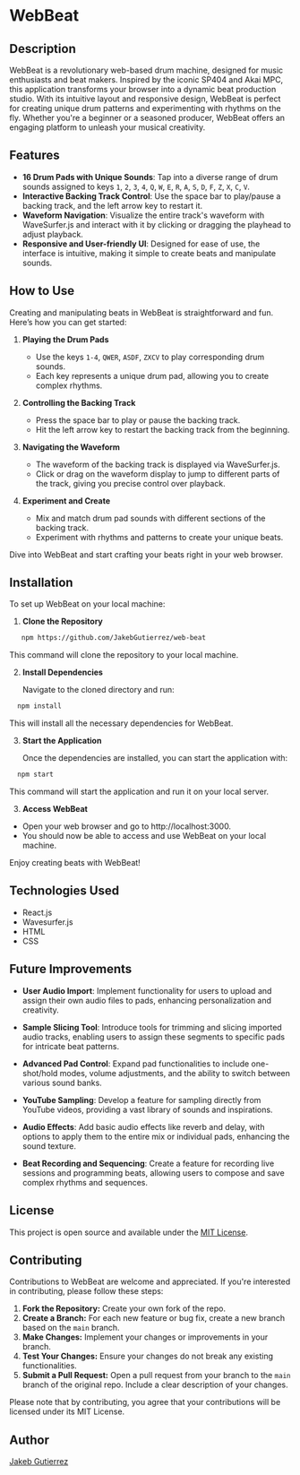 # WebBeat

## Description

WebBeat is a revolutionary web-based drum machine, designed for music enthusiasts and beat makers. Inspired by the iconic SP404 and Akai MPC, this application transforms your browser into a dynamic beat production studio. With its intuitive layout and responsive design, WebBeat is perfect for creating unique drum patterns and experimenting with rhythms on the fly. Whether you're a beginner or a seasoned producer, WebBeat offers an engaging platform to unleash your musical creativity.

## Features

- **16 Drum Pads with Unique Sounds**: Tap into a diverse range of drum sounds assigned to keys `1`, `2`, `3`, `4`, `Q`, `W`, `E`, `R`, `A`, `S`, `D`, `F`, `Z`, `X`, `C`, `V`.
- **Interactive Backing Track Control**: Use the space bar to play/pause a backing track, and the left arrow key to restart it.
- **Waveform Navigation**: Visualize the entire track's waveform with WaveSurfer.js and interact with it by clicking or dragging the playhead to adjust playback.
- **Responsive and User-friendly UI**: Designed for ease of use, the interface is intuitive, making it simple to create beats and manipulate sounds.

## How to Use

Creating and manipulating beats in WebBeat is straightforward and fun. Here’s how you can get started:

1. **Playing the Drum Pads**

   - Use the keys `1-4`, `QWER`, `ASDF`, `ZXCV` to play corresponding drum sounds.
   - Each key represents a unique drum pad, allowing you to create complex rhythms.

2. **Controlling the Backing Track**

   - Press the space bar to play or pause the backing track.
   - Hit the left arrow key to restart the backing track from the beginning.

3. **Navigating the Waveform**

   - The waveform of the backing track is displayed via WaveSurfer.js.
   - Click or drag on the waveform display to jump to different parts of the track, giving you precise control over playback.

4. **Experiment and Create**
   - Mix and match drum pad sounds with different sections of the backing track.
   - Experiment with rhythms and patterns to create your unique beats.

Dive into WebBeat and start crafting your beats right in your web browser.

## Installation

To set up WebBeat on your local machine:

1. **Clone the Repository**

```bash
   npm https://github.com/JakebGutierrez/web-beat
```

This command will clone the repository to your local machine.

2. **Install Dependencies**

   Navigate to the cloned directory and run:

```bash
  npm install
```

   This will install all the necessary dependencies for WebBeat.

3. **Start the Application**

   Once the dependencies are installed, you can start the application with:

```bash
  npm start
```

This command will start the application and run it on your local server.

3. **Access WebBeat**

- Open your web browser and go to http://localhost:3000.
- You should now be able to access and use WebBeat on your local machine.

Enjoy creating beats with WebBeat!

## Technologies Used

- React.js
- Wavesurfer.js
- HTML
- CSS

## Future Improvements

- **User Audio Import**: Implement functionality for users to upload and assign their own audio files to pads, enhancing personalization and creativity.

- **Sample Slicing Tool**: Introduce tools for trimming and slicing imported audio tracks, enabling users to assign these segments to specific pads for intricate beat patterns.

- **Advanced Pad Control**: Expand pad functionalities to include one-shot/hold modes, volume adjustments, and the ability to switch between various sound banks.

- **YouTube Sampling**: Develop a feature for sampling directly from YouTube videos, providing a vast library of sounds and inspirations.

- **Audio Effects**: Add basic audio effects like reverb and delay, with options to apply them to the entire mix or individual pads, enhancing the sound texture.

- **Beat Recording and Sequencing**: Create a feature for recording live sessions and programming beats, allowing users to compose and save complex rhythms and sequences.

## License

This project is open source and available under the [MIT License](LICENSE).

## Contributing

Contributions to WebBeat are welcome and appreciated. If you're interested in contributing, please follow these steps:

1. **Fork the Repository:** Create your own fork of the repo.
2. **Create a Branch:** For each new feature or bug fix, create a new branch based on the `main` branch.
3. **Make Changes:** Implement your changes or improvements in your branch.
4. **Test Your Changes:** Ensure your changes do not break any existing functionalities.
5. **Submit a Pull Request:** Open a pull request from your branch to the `main` branch of the original repo. Include a clear description of your changes.

Please note that by contributing, you agree that your contributions will be licensed under its MIT License.

## Author

[Jakeb Gutierrez](https://github.com/JakebGutierrez)
